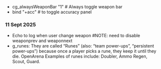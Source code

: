 ##




###

- cg_alwaysWeaponBar "1" # Always toggle weapon bar
- bind "+acc" # to toggle accuracy panel

### 11 Sept 2025

- Echo to log when user change weapon #NOTE: need to disable weaponprev and weaponnext
- g_runes: They are called “Runes” (also: “team power-ups”, “persistent power-ups”) because once a player picks a rune, they keep it until they die. 
OpenArena
Examples of runes include: Doubler, Ammo Regen, Scout, Guard.

